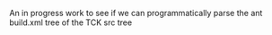 An in progress work to see if we can programmatically parse the ant build.xml tree
of the TCK src tree